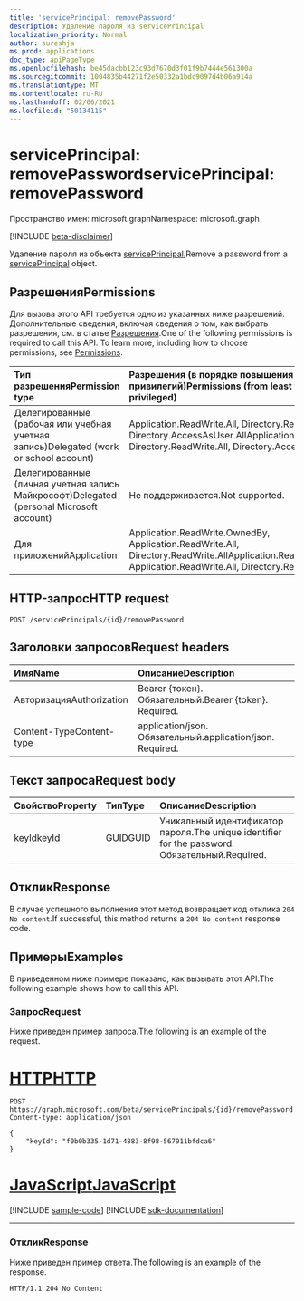 ```yaml
---
title: 'servicePrincipal: removePassword'
description: Удаление пароля из servicePrincipal
localization_priority: Normal
author: sureshja
ms.prod: applications
doc_type: apiPageType
ms.openlocfilehash: be45dacbb123c93d7670d3f01f9b7444e561300a
ms.sourcegitcommit: 1004835b44271f2e50332a1bdc9097d4b06a914a
ms.translationtype: MT
ms.contentlocale: ru-RU
ms.lasthandoff: 02/06/2021
ms.locfileid: "50134115"
---
```

# <a name="serviceprincipal-removepassword"></a><span data-ttu-id="6be75-103">servicePrincipal: removePassword</span><span class="sxs-lookup"><span data-stu-id="6be75-103">servicePrincipal: removePassword</span></span>

<span data-ttu-id="6be75-104">Пространство имен: microsoft.graph</span><span class="sxs-lookup"><span data-stu-id="6be75-104">Namespace: microsoft.graph</span></span>

[!INCLUDE [beta-disclaimer](../../includes/beta-disclaimer.md)]

<span data-ttu-id="6be75-105">Удаление пароля из объекта [servicePrincipal.](../resources/serviceprincipal.md)</span><span class="sxs-lookup"><span data-stu-id="6be75-105">Remove a password from a [servicePrincipal](../resources/serviceprincipal.md) object.</span></span>

## <a name="permissions"></a><span data-ttu-id="6be75-106">Разрешения</span><span class="sxs-lookup"><span data-stu-id="6be75-106">Permissions</span></span>

<span data-ttu-id="6be75-p101">Для вызова этого API требуется одно из указанных ниже разрешений. Дополнительные сведения, включая сведения о том, как выбрать разрешения, см. в статье [Разрешения](/graph/permissions-reference).</span><span class="sxs-lookup"><span data-stu-id="6be75-p101">One of the following permissions is required to call this API. To learn more, including how to choose permissions, see [Permissions](/graph/permissions-reference).</span></span>

| <span data-ttu-id="6be75-109">Тип разрешения</span><span class="sxs-lookup"><span data-stu-id="6be75-109">Permission type</span></span>                        | <span data-ttu-id="6be75-110">Разрешения (в порядке повышения привилегий)</span><span class="sxs-lookup"><span data-stu-id="6be75-110">Permissions (from least to most privileged)</span></span> |
|:---------------------------------------|:--------------------------------------------|
| <span data-ttu-id="6be75-111">Делегированные (рабочая или учебная учетная запись)</span><span class="sxs-lookup"><span data-stu-id="6be75-111">Delegated (work or school account)</span></span>     | <span data-ttu-id="6be75-112">Application.ReadWrite.All, Directory.ReadWrite.All, Directory.AccessAsUser.All</span><span class="sxs-lookup"><span data-stu-id="6be75-112">Application.ReadWrite.All, Directory.ReadWrite.All, Directory.AccessAsUser.All</span></span> |
| <span data-ttu-id="6be75-113">Делегированные (личная учетная запись Майкрософт)</span><span class="sxs-lookup"><span data-stu-id="6be75-113">Delegated (personal Microsoft account)</span></span> | <span data-ttu-id="6be75-114">Не поддерживается.</span><span class="sxs-lookup"><span data-stu-id="6be75-114">Not supported.</span></span> |
| <span data-ttu-id="6be75-115">Для приложений</span><span class="sxs-lookup"><span data-stu-id="6be75-115">Application</span></span>                            | <span data-ttu-id="6be75-116">Application.ReadWrite.OwnedBy, Application.ReadWrite.All, Directory.ReadWrite.All</span><span class="sxs-lookup"><span data-stu-id="6be75-116">Application.ReadWrite.OwnedBy, Application.ReadWrite.All, Directory.ReadWrite.All</span></span> |

## <a name="http-request"></a><span data-ttu-id="6be75-117">HTTP-запрос</span><span class="sxs-lookup"><span data-stu-id="6be75-117">HTTP request</span></span>

<!-- { "blockType": "ignored" } -->

```http
POST /servicePrincipals/{id}/removePassword
```

## <a name="request-headers"></a><span data-ttu-id="6be75-118">Заголовки запросов</span><span class="sxs-lookup"><span data-stu-id="6be75-118">Request headers</span></span>

| <span data-ttu-id="6be75-119">Имя</span><span class="sxs-lookup"><span data-stu-id="6be75-119">Name</span></span>           | <span data-ttu-id="6be75-120">Описание</span><span class="sxs-lookup"><span data-stu-id="6be75-120">Description</span></span>                |
|:---------------|:---------------------------|
| <span data-ttu-id="6be75-121">Авторизация</span><span class="sxs-lookup"><span data-stu-id="6be75-121">Authorization</span></span>  | <span data-ttu-id="6be75-p102">Bearer {токен}. Обязательный.</span><span class="sxs-lookup"><span data-stu-id="6be75-p102">Bearer {token}. Required.</span></span>  |
| <span data-ttu-id="6be75-124">Content-Type</span><span class="sxs-lookup"><span data-stu-id="6be75-124">Content-type</span></span>   | <span data-ttu-id="6be75-p103">application/json. Обязательный.</span><span class="sxs-lookup"><span data-stu-id="6be75-p103">application/json. Required.</span></span>|

## <a name="request-body"></a><span data-ttu-id="6be75-127">Текст запроса</span><span class="sxs-lookup"><span data-stu-id="6be75-127">Request body</span></span>

| <span data-ttu-id="6be75-128">Свойство</span><span class="sxs-lookup"><span data-stu-id="6be75-128">Property</span></span>     | <span data-ttu-id="6be75-129">Тип</span><span class="sxs-lookup"><span data-stu-id="6be75-129">Type</span></span>   |<span data-ttu-id="6be75-130">Описание</span><span class="sxs-lookup"><span data-stu-id="6be75-130">Description</span></span>|
|:---------------|:--------|:----------|
| <span data-ttu-id="6be75-131">keyId</span><span class="sxs-lookup"><span data-stu-id="6be75-131">keyId</span></span> | <span data-ttu-id="6be75-132">GUID</span><span class="sxs-lookup"><span data-stu-id="6be75-132">GUID</span></span> | <span data-ttu-id="6be75-133">Уникальный идентификатор пароля.</span><span class="sxs-lookup"><span data-stu-id="6be75-133">The unique identifier for the password.</span></span> <span data-ttu-id="6be75-134">Обязательный.</span><span class="sxs-lookup"><span data-stu-id="6be75-134">Required.</span></span> |

## <a name="response"></a><span data-ttu-id="6be75-135">Отклик</span><span class="sxs-lookup"><span data-stu-id="6be75-135">Response</span></span>

<span data-ttu-id="6be75-136">В случае успешного выполнения этот метод возвращает код отклика `204 No content`.</span><span class="sxs-lookup"><span data-stu-id="6be75-136">If successful, this method returns a `204 No content` response code.</span></span>

## <a name="examples"></a><span data-ttu-id="6be75-137">Примеры</span><span class="sxs-lookup"><span data-stu-id="6be75-137">Examples</span></span>

<span data-ttu-id="6be75-138">В приведенном ниже примере показано, как вызывать этот API.</span><span class="sxs-lookup"><span data-stu-id="6be75-138">The following example shows how to call this API.</span></span>

### <a name="request"></a><span data-ttu-id="6be75-139">Запрос</span><span class="sxs-lookup"><span data-stu-id="6be75-139">Request</span></span>

<span data-ttu-id="6be75-140">Ниже приведен пример запроса.</span><span class="sxs-lookup"><span data-stu-id="6be75-140">The following is an example of the request.</span></span>

# <a name="http"></a>[<span data-ttu-id="6be75-141">HTTP</span><span class="sxs-lookup"><span data-stu-id="6be75-141">HTTP</span></span>](#tab/http)
<!-- {
  "blockType": "request",
  "name": "servicePrincipal_removepassword"
}-->

```http
POST https://graph.microsoft.com/beta/servicePrincipals/{id}/removePassword
Content-type: application/json

{
    "keyId": "f0b0b335-1d71-4883-8f98-567911bfdca6"
}
```
# <a name="javascript"></a>[<span data-ttu-id="6be75-142">JavaScript</span><span class="sxs-lookup"><span data-stu-id="6be75-142">JavaScript</span></span>](#tab/javascript)
[!INCLUDE [sample-code](../includes/snippets/javascript/serviceprincipal-removepassword-javascript-snippets.md)]
[!INCLUDE [sdk-documentation](../includes/snippets/snippets-sdk-documentation-link.md)]

---


### <a name="response"></a><span data-ttu-id="6be75-143">Отклик</span><span class="sxs-lookup"><span data-stu-id="6be75-143">Response</span></span>

<span data-ttu-id="6be75-144">Ниже приведен пример ответа.</span><span class="sxs-lookup"><span data-stu-id="6be75-144">The following is an example of the response.</span></span>

<!-- {
  "blockType": "response",
  "truncated": true,
  "@odata.type": "microsoft.graph.passwordCredential"
} -->

```http
HTTP/1.1 204 No Content
```

<!-- uuid: 16cd6b66-4b1a-43a1-adaf-3a886856ed98
2019-02-04 14:57:30 UTC -->
<!-- {
  "type": "#page.annotation",
  "description": "servicePrincipal: removePassword",
  "keywords": "",
  "section": "documentation",
  "tocPath": ""
}-->



